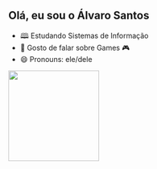 ## Olá, eu sou o Álvaro Santos

- 🕮 Estudando Sistemas de Informação
- 💬 Gosto de falar sobre Games 🎮
- 😄 Pronouns: ele/dele

<div>
  <a href=https://github.com/alvarossantos">
  <img height="180em" src="https://github-readme-stats.vercel.app/api?username=alvarossantos&show_icons=true%themes=dark&include_all_commits=true&cont_private=true"/>
</div>
